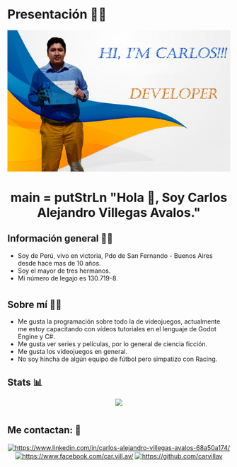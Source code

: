 #                                                              
# Presentación 👨‍🏫

<p align="center">
<img src="https://github.com/carvillav/coleccionMusica/blob/main/banner%20git.jpg" >
</p>

<h1 align="center"> main = putStrLn "Hola 👋, Soy Carlos Alejandro Villegas Avalos." </h1>

## Información general 👨‍💻
- Soy de Perú, vivo en victoria, Pdo de San Fernando - Buenos Aires desde hace mas de 10 años.
- Soy el mayor de tres hermanos.
- Mi número de legajo es 130.719-8.

#
## Sobre mí 🕵️‍♂️
- Me gusta la programación sobre todo la de videojuegos, actualmente me estoy capacitando con vídeos tutoriales en el lenguaje de Godot Engine y C#.
- Me gusta ver series y películas, por lo general de ciencia ficción.
- Me gusta los videojuegos en general.
- No soy hincha de algún equipo de fútbol pero simpatizo con Racing.

## Stats 📊
<p align="center">
<img src="https://github-readme-stats.vercel.app/api?username=carvillav&show_icons=true&theme=tokyonight">
</p>

#
## Me contactan: 📱
<p align="center">
<a href="https://linkedin.com/in/https://www.linkedin.com/in/carlos-alejandro-villegas-avalos-68a50a174/" target="blank"><img align="center" src="https://cdn.jsdelivr.net/npm/simple-icons@3.0.1/icons/linkedin.svg" alt="https://www.linkedin.com/in/carlos-alejandro-villegas-avalos-68a50a174/" height="30" width="40" /></a>
<a href="https://fb.com/https://www.facebook.com/car.vill.av/" target="blank"><img align="center" src="https://cdn.jsdelivr.net/npm/simple-icons@3.0.1/icons/facebook.svg" alt="https://www.facebook.com/car.vill.av/" height="30" width="40" /></a>
<a href="https://github.com/carvillav" target="blank"><img align="center" src="https://cdn.jsdelivr.net/npm/simple-icons@3.0.1/icons/github.svg" alt="https://github.com/carvillav" height="30" width="40" /></a>
</p>
